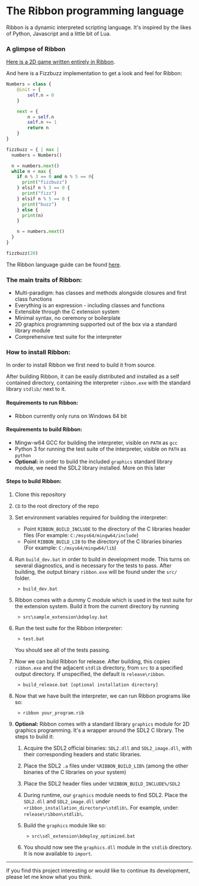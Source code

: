 # The Ribbon programming language

Ribbon is a dynamic interpreted scripting language. It's inspired by the likes of Python, Javascript and a little bit of Lua.

### A glimpse of Ribbon

[Here is a 2D game written entirely in Ribbon](src/game).

And here is a Fizzbuzz implementation to get a look and feel for Ribbon:

```Python
Numbers = class {
    @init = {
        self.n = 0
    }

    next = {
        n = self.n
        self.n += 1
        return n
    }
}

fizzbuzz = { | max |
  numbers = Numbers()

  n = numbers.next()
  while n < max {
    if n % 3 == 0 and n % 5 == 0{
      print("fizzbuzz")
    } elsif n % 3 == 0 {
      print("fizz")
    } elsif n % 5 == 0 {
      print("buzz")
    } else {
      print(n)
    }

    n = numbers.next()
  }
}

fizzbuzz(20)
```

The Ribbon language guide can be found [here](docs/guide.md).

### The main traits of Ribbon:

* Multi-paradigm: has classes and methods alongside closures and first class functions
* Everything is an expression - including classes and functions
* Extensible through the C extension system
* Minimal syntax, no ceremony or boilerplate
* 2D graphics programming supported out of the box via a standard library module
* Comprehensive test suite for the interpreter

### How to install Ribbon:

In order to install Ribbon we first need to build it from source.

After building Ribbon, it can be easily distributed and installed as a self contained directory, containing the interpreter `ribbon.exe` with the standard library `stdlib/` next to it.

#### Requirements to run Ribbon:

* Ribbon currently only runs on Windows 64 bit

#### Requirements to build Ribbon:

* Mingw-w64 GCC for building the interpreter, visible on `PATH` as `gcc`
* Python 3 for running the test suite of the interpreter, visible on `PATH` as `python`
* **Optional:** in order to build the included `graphics` standard library module, we need the SDL2 library installed. More on this later

#### Steps to build Ribbon:

1. Clone this repository

2. `CD` to the root directory of the repo

3. Set environment variables required for building the interpreter:
    * Point `RIBBON_BUILD_INCLUDE` to the directory of the C libraries header files (For example: `C:/msys64/mingw64/include`)
    * Point `RIBBON_BUILD_LIB` to the directory of the C libraries binaries (For example: `C:/msys64/mingw64/lib`)

4. Run `build_dev.bat` in order to build in development mode. This turns on several diagnostics, and is necessary for the tests to pass.
   After building, the output binary `ribbon.exe` will be found under the `src/` folder.

        > build_dev.bat
  
5. Ribbon comes with a dummy C module which is used in the test suite for the extension system. Build it from the current directory by running

        > src\sample_extension\bdeploy.bat
          
6. Run the test suite for the Ribbon interpreter:

        > test.bat
        
    You should see all of the tests passing.
    
6. Now we can build Ribbon for release. After building, this copies `ribbon.exe` and the adjacent `stdlib` directory, from `src` to a specified output directory. If unspecified, the default is `release\ribbon`.

        > build_release.bat [optional installation directory]
        
7. Now that we have built the interpreter, we can run Ribbon programs like so:

        > ribbon your_program.rib
        
8. **Optional:** Ribbon comes with a standard library `graphics` module for 2D graphics programming. It's a wrapper around the SDL2 C library. The steps to build it:
    1. Acquire the SDL2 official binaries: `SDL2.dll` and `SDL2_image.dll`, with their corresponding headers and static libraries.
    2. Place the SDL2 `.a` files under `%RIBBON_BUILD_LIB%` (among the other binaries of the C libraries on your system)
    3. Place the SDL2 header files under `%RIBBON_BUILD_INCLUDE%/SDL2`
    4. During runtime, our `graphics` module needs to find SDL2. Place the `SDL2.dll` and `SDL2_image.dll` under `<ribbon_installation_directory>\stdlib\`. For example, under: `release\ribbon\stdlib\`.
    4. Build the `graphics` module like so:
  
            > src\sdl_extension\bdeploy_optimized.bat
          
    5. You should now see the `graphics.dll` module in the `stdlib` directory. It is now available to `import`.

-----

If you find this project interesting or would like to continue its development, please let me know what you think.
